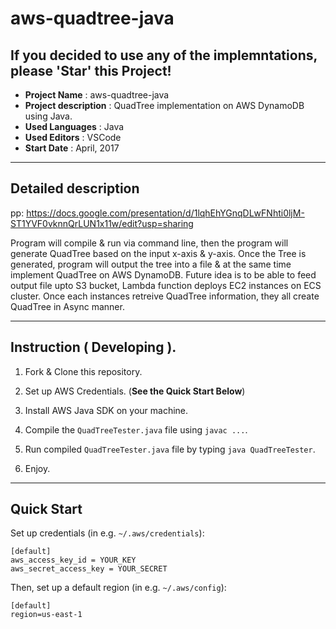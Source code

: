 <h1>aws-quadtree-java</h1>
<h2>If you decided to use any of the implemntations, please 'Star' this Project!</h2>
<ul>
  <li><strong>Project Name</strong> : aws-quadtree-java</li>
  <li><strong>Project description</strong> : QuadTree implementation on AWS DynamoDB using Java.</li>
  
  <li><strong>Used Languages</strong> : Java</li>
  
  <li><strong>Used Editors</strong> : VSCode</li>
  
  <li><strong>Start Date</strong> : April, 2017</li>
</ul>

-----------
## Detailed description
pp: https://docs.google.com/presentation/d/1lqhEhYGnqDLwFNhti0ljM-ST1YVF0vknnQrLUN1x11w/edit?usp=sharing

  Program will compile & run via command line, then the program will generate QuadTree based on the input x-axis & y-axis. Once the Tree is generated, program will output the tree into a file & at the same time implement QuadTree on AWS DynamoDB. Future idea is to be able to feed output file upto S3 bucket, Lambda function deploys EC2 instances on ECS cluster. Once each instances retreive QuadTree information, they all create QuadTree in Async manner.

-----------
## Instruction ( Developing ).

1. Fork & Clone this repository.

2. Set up AWS Credentials. (**See the Quick Start Below**)

3. Install AWS Java SDK on your machine.

4. Compile the `QuadTreeTester.java` file using `javac ...`.

5. Run compiled `QuadTreeTester.java` file by typing `java QuadTreeTester`.

6. Enjoy.

-----------
Quick Start
-----------

Set up credentials (in e.g. ``~/.aws/credentials``):

    [default]
    aws_access_key_id = YOUR_KEY
    aws_secret_access_key = YOUR_SECRET

Then, set up a default region (in e.g. ``~/.aws/config``):

    [default]
    region=us-east-1


